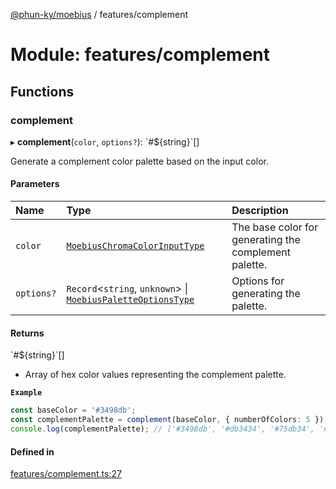 [@phun-ky/moebius](../README.md) / features/complement

# Module: features/complement

## Functions

### complement

▸ **complement**(`color`, `options?`): \`#${string}\`[]

Generate a complement color palette based on the input color.

#### Parameters

| Name | Type | Description |
| :------ | :------ | :------ |
| `color` | [`MoebiusChromaColorInputType`](types.md#moebiuschromacolorinputtype) | The base color for generating the complement palette. |
| `options?` | `Record`<`string`, `unknown`\> \| [`MoebiusPaletteOptionsType`](types.md#moebiuspaletteoptionstype) | Options for generating the palette. |

#### Returns

\`#${string}\`[]

- Array of hex color values representing the complement palette.

**`Example`**

```ts
const baseColor = '#3498db';
const complementPalette = complement(baseColor, { numberOfColors: 5 });
console.log(complementPalette); // ['#3498db', '#db3434', '#75db34', '#dbd134', '#db7434']
```

#### Defined in

[features/complement.ts:27](https://github.com/phun-ky/moebius/blob/main/src/features/complement.ts#L27)
